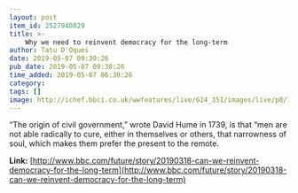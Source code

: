 ```yaml
---
layout: post
item_id: 2527940829
title: >-
    Why we need to reinvent democracy for the long-term
author: Tatu D'Oquei
date: 2019-05-07 09:30:26
pub_date: 2019-05-07 09:30:26
time_added: 2019-05-07 06:30:26
category: 
tags: []
image: http://ichef.bbci.co.uk/wwfeatures/live/624_351/images/live/p0/73/w9/p073w9j0.jpg
---
```


“The origin of civil government,” wrote David Hume in 1739, is that “men are not able radically to cure, either in themselves or others, that narrowness of soul, which makes them prefer the present to the remote.

**Link:** [http://www.bbc.com/future/story/20190318-can-we-reinvent-democracy-for-the-long-term](http://www.bbc.com/future/story/20190318-can-we-reinvent-democracy-for-the-long-term)

